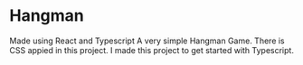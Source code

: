 # Hangman
Made using React and Typescript
A very simple Hangman Game. There is CSS appied in this project.
I made this project to get started with Typescript.
